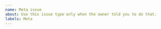 ```yaml
---
name: ​Meta issue
about: Use this issue type only when the owner told you to do that.
labels: Meta
---
```

